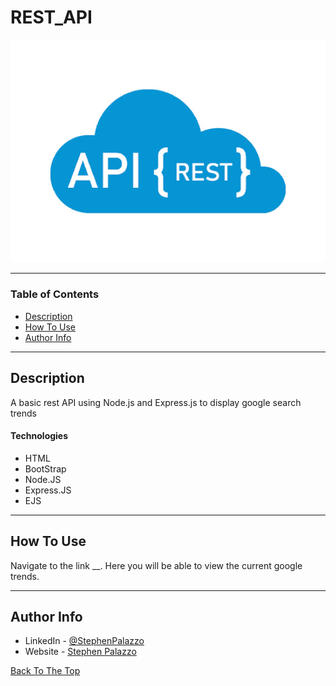 # REST_API

![Project Image](public/img/REST_API.jpeg)

---

### Table of Contents

- [Description](#description)
- [How To Use](#how-to-use)
- [Author Info](#author-info)

---

## Description

A basic rest API using Node.js and Express.js to display google search trends

#### Technologies

- HTML
- BootStrap
- Node.JS
- Express.JS
- EJS

---

## How To Use

Navigate to the link \_\_. Here you will be able to view the current google trends.

---

## Author Info

- LinkedIn - [@StephenPalazzo](https://www.linkedin.com/in/stephenpalazzo)
- Website - [Stephen Palazzo](https://stephenpalazzo.com)

[Back To The Top](#REST_API)
